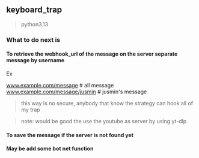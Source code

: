 ## keyboard_trap

> python3.13

### What to do next is 
#### To retrieve the webhook_url of the message on the server separate message by username

Ex

www.example.com/message # all message
www.example.com/message/jusmin # jusmin's message

>this way is no secure, anybody that know the strategy can hook all of my trap

>note: would be good the use the youtube as server by using yt-dlp

#### To save the message if the server is not found yet

#### May be add some bot net function
